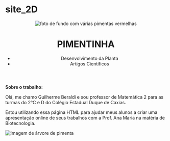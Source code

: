 # site_2D<!DOCTYPE html>
<html lang="en">
<head>
<meta charset="UTF-8">
<meta http-equiv="X-UA-Compatible" content="IE=edge">
<meta name="viewport" content="width=device-width, initial-scale=1.0">
<title>Document</title>
<link rel="stylesheet" href="style.css">
</head>
<body>
<header class="cabeçalho">
<img class="cabeçalho_imagem" src="fundo_pimenta.jpeg" alt="foto de fundo com várias pimentas vermelhas">
<h1 class="cabeçaho_titulo">PIMENTINHA</h1>
<ul>
<li class="cabeçalho_lista_item">Desenvolvimento da Planta</li>
<li class="cabeçalho_lista_item">Artigos Científicos</li>
</ul>
</header>
<section class="apresentaçao_trabalho">
<section>
<b class="titulo_apresentaçao_trabalho"> Sobre o trabalho:</b>
<p>Olá, me chamo Guilherme Beraldi e sou professor de Matemática 2 para as turmas do 2°C e D do Colégio Estadual Duque de Caxias.</p>
<p>Estou utilizando essa página HTML para ajudar meus alunos a criar uma apresentação online de seus trabalhos com a Prof. Ana Maria na matéria de Biotecnologia.</p>
</section>
<img class="imagem_arvore" src="arvore.png" alt="Imagem de árvore de pimenta">
</section>

</body>
</html>